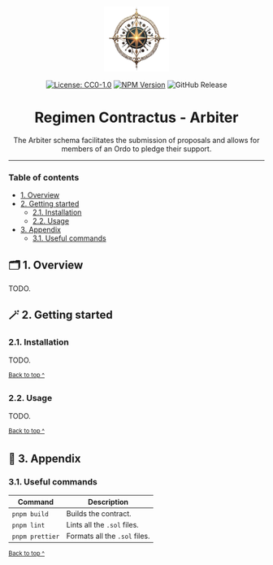 <div align="center">
  <img alt="An ornate golden compass surrounded by orbs" src="https://github.com/aetheris-nova/regimen-contractus/blob/main/images/emblem@128x128.png" height="128" />
</div>

<div align="center">

[![License: CC0-1.0](https://img.shields.io/badge/License-CC0_1.0-brightgreen.svg)](./LICENSE)
[![NPM Version](https://img.shields.io/npm/v/%40aetherisnova%2Farbiter)](https://www.npmjs.com/package/%40aetherisnova/arbiter)
![GitHub Release](https://img.shields.io/github/v/release/aetheris-nova/regimen-contractus?filter=%40aetherisnova%2Farbiter*)

</div>

<h1 align="center">
  Regimen Contractus - Arbiter
</h1>

<p align="center">
  The Arbiter schema facilitates the submission of proposals and allows for members of an Ordo to pledge their support.
</p>

---

### Table of contents

* [1. Overview](#-1-overview)
* [2. Getting started](#-2-getting-started)
  - [2.1. Installation](#21-installation)
  - [2.2. Usage](#22-usage)
* [3. Appendix](#-3-appendix)
  - [3.1. Useful commands](#31-useful-commands)

## 🗂️ 1. Overview

TODO.

## 🪄 2. Getting started

### 2.1. Installation

TODO.

<sup>[Back to top ^][table-of-contents]</sup>

### 2.2. Usage

TODO.

<sup>[Back to top ^][table-of-contents]</sup>

## 📑 3. Appendix

### 3.1. Useful commands

| Command         | Description                   |
|-----------------|-------------------------------|
| `pnpm build`    | Builds the contract.          |
| `pnpm lint`     | Lints all the `.sol` files.   |
| `pnpm prettier` | Formats all the `.sol` files. |

<sup>[Back to top ^][table-of-contents]</sup>

<!-- links -->
[table-of-contents]: #table-of-contents
